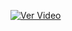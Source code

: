[![Ver Video](https://img.youtube.com/vi/Y_Um8_x04Mc/0.jpg)](https://www.youtube.com/watch?v=Y_Um8_x04Mc?si=VVe2fu7lau_wnhO2)
